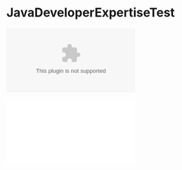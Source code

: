 # JavaDeveloperExpertiseTest

![Instruction set](Full%20Stack%20Expertise%20Test.docx)

![Console Roulette](Java%20Developer%20Roulette%20Tech%20Test%20Part%202%5B2%5D.pdf)
